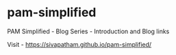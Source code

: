 # pam-simplified
PAM Simplified - Blog Series - Introduction and Blog links

Visit - https://sivapatham.github.io/pam-simplified/
